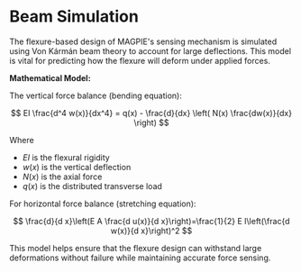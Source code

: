 
# Beam Simulation

The flexure-based design of MAGPIE's sensing mechanism is simulated using Von Kármán beam theory to account for large deflections. This model is vital for predicting how the flexure will deform under applied forces.

**Mathematical Model:**

The vertical force balance (bending equation):

$$
EI \frac{d^4 w(x)}{dx^4} = q(x) - \frac{d}{dx} \left( N(x) \frac{dw(x)}{dx} \right)
$$

Where
- $E I$ is the flexural rigidity
- $w(x)$ is the vertical deflection
- $N(x)$ is the axial force
- $q(x)$ is the distributed transverse load

For horizontal force balance (stretching equation):

$$
\frac{d}{d x}\left(E A \frac{d u(x)}{d x}\right)=\frac{1}{2} E I\left(\frac{d w(x)}{d x}\right)^2
$$

This model helps ensure that the flexure design can withstand large deformations without failure while maintaining accurate force sensing.
